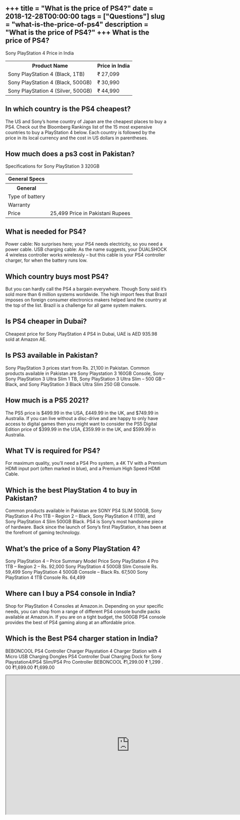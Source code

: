 +++
title = "What is the price of PS4?"
date = 2018-12-28T00:00:00
tags = ["Questions"]
slug = "what-is-the-price-of-ps4"
description = "What is the price of PS4?"
+++
What is the price of PS4?
-------------------------

Sony PlayStation 4 Price in India

<table><tr><th>Product Name</th><th>Price in India</th></tr><tr><td>Sony PlayStation 4 (Black, 1TB)</td><td>₹ 27,099</td></tr><tr><td>Sony PlayStation 4 (Black, 500GB)</td><td>₹ 30,990</td></tr><tr><td>Sony PlayStation 4 (Silver, 500GB)</td><td>₹ 44,990</td></tr></table>

In which country is the PS4 cheapest?
-------------------------------------

The US and Sony’s home country of Japan are the cheapest places to buy a PS4. Check out the Bloomberg Rankings list of the 15 most expensive countries to buy a PlayStation 4 below. Each country is followed by the price in its local currency and the cost in US dollars in parentheses.

How much does a ps3 cost in Pakistan?
-------------------------------------

Specifications for Sony PlayStation 3 320GB

<table><tr><th>General Specs</th></tr><tr><th>General</th></tr><tr><td>Type of battery</td><td></td></tr><tr><td>Warranty</td><td></td></tr><tr><td>Price</td><td>25,499 Price in Pakistani Rupees</td></tr></table>

What is needed for PS4?
-----------------------

Power cable: No surprises here; your PS4 needs electricity, so you need a power cable. USB charging cable: As the name suggests, your DUALSHOCK 4 wireless controller works wirelessly – but this cable is your PS4 controller charger, for when the battery runs low.

Which country buys most PS4?
----------------------------

But you can hardly call the PS4 a bargain everywhere. Though Sony said it’s sold more than 6 million systems worldwide. The high import fees that Brazil imposes on foreign consumer electronics makers helped land the country at the top of the list. Brazil is a challenge for all game system makers.

Is PS4 cheaper in Dubai?
------------------------

Cheapest price for Sony PlayStation 4 PS4 in Dubai, UAE is AED 935.98 sold at Amazon AE.

Is PS3 available in Pakistan?
-----------------------------

Sony PlayStation 3 prices start from Rs. 21,100 in Pakistan. Common products available in Pakistan are Sony Playstation 3 160GB Console, Sony Sony PlayStation 3 Ultra Slim 1 TB, Sony PlayStation 3 Ultra Slim – 500 GB – Black, and Sony PlayStation 3 Black Ultra Slim 250 GB Console.

How much is a PS5 2021?
-----------------------

The PS5 price is $499.99 in the USA, £449.99 in the UK, and $749.99 in Australia. If you can live without a disc-drive and are happy to only have access to digital games then you might want to consider the PS5 Digital Edition price of $399.99 in the USA, £359.99 in the UK, and $599.99 in Australia.

What TV is required for PS4?
----------------------------

For maximum quality, you’ll need a PS4 Pro system, a 4K TV with a Premium HDMI input port (often marked in blue), and a Premium High Speed HDMI Cable.

Which is the best PlayStation 4 to buy in Pakistan?
---------------------------------------------------

Common products available in Pakistan are SONY PS4 SLIM 500GB, Sony PlayStation 4 Pro 1TB – Region 2 – Black, Sony PlayStation 4 (1TB), and Sony PlayStation 4 Slim 500GB Black. PS4 is Sony’s most handsome piece of hardware. Back since the launch of Sony’s first PlayStation, it has been at the forefront of gaming technology.

What’s the price of a Sony PlayStation 4?
-----------------------------------------

Sony PlayStation 4 – Price Summary Model Price Sony PlayStation 4 Pro 1TB – Region 2 – Rs. 92,000 Sony PlayStation 4 500GB Slim Console Rs. 59,499 Sony PlayStation 4 500GB Console – Black Rs. 67,500 Sony PlayStation 4 1TB Console Rs. 64,499

Where can I buy a PS4 console in India?
---------------------------------------

Shop for PlayStation 4 Consoles at Amazon.in. Depending on your specific needs, you can shop from a range of different PS4 console bundle packs available at Amazon.in. If you are on a tight budget, the 500GB PS4 console provides the best of PS4 gaming along at an affordable price.

Which is the Best PS4 charger station in India?
-----------------------------------------------

BEBONCOOL PS4 Controller Charger Playstation 4 Charger Station with 4 Micro USB Charging Dongles PS4 Controller Dual Charging Dock for Sony Playstation4/PS4 Slim/PS4 Pro Controller BEBONCOOL ₹1,299.00 ₹ 1,299 . 00 ₹1,699.00 ₹1,699.00

<iframe allow="accelerometer; autoplay; clipboard-write; encrypted-media; gyroscope; picture-in-picture" allowfullscreen="" class="__youtube_prefs__  epyt-is-override  no-lazyload" data-no-lazy="1" data-origheight="433" data-origwidth="770" data-skipgform_ajax_framebjll="" height="433" id="_ytid_78023" loading="lazy" src="https://www.youtube.com/embed/JWe71aZT7F4?enablejsapi=1&autoplay=0&cc_load_policy=0&cc_lang_pref=&iv_load_policy=1&loop=0&modestbranding=0&rel=1&fs=1&playsinline=0&autohide=2&theme=dark&color=red&controls=1&" title="YouTube player" width="770"></iframe>